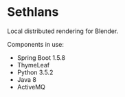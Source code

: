 Sethlans
=======
Local distributed rendering for Blender.

Components in use:
 - Spring Boot 1.5.8
 - ThymeLeaf
 - Python 3.5.2
 - Java 8
 - ActiveMQ

